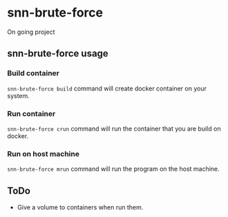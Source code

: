 # snn-brute-force
On going project

## snn-brute-force usage
### Build container 
```snn-brute-force build``` command will create docker container on your system.

### Run container
```snn-brute-force crun``` command will run the container that you are build on docker.

### Run on host machine
```snn-brute-force mrun``` command will run the program on the host machine.

## ToDo
* Give a volume to containers when run them. 